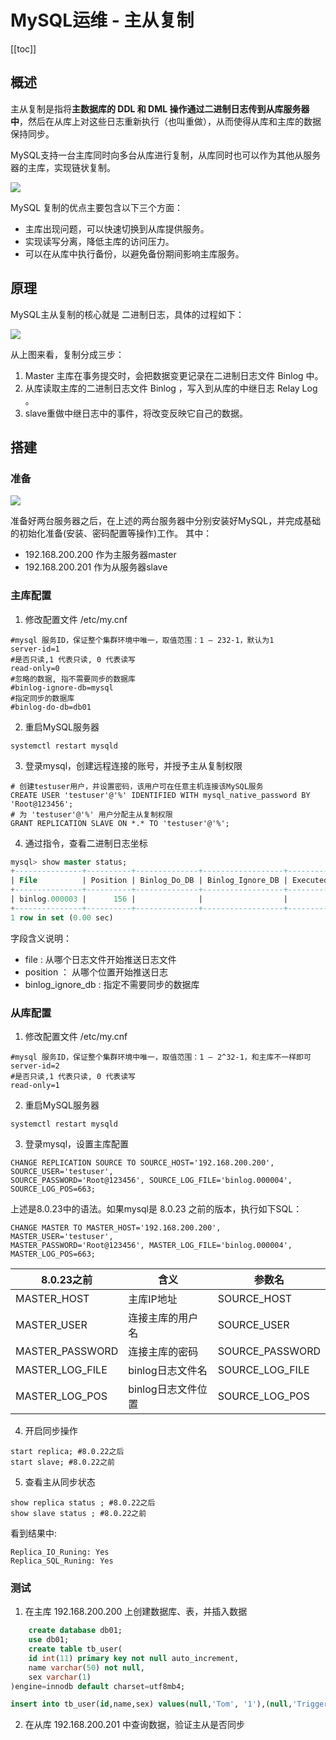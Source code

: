 # MySQL运维 - 主从复制

[[toc]]

## 概述

主从复制是指将**主数据库的 DDL 和 DML 操作通过二进制日志传到从库服务器中**，然后在从库上对这些日志重新执行（也叫重做），从而使得从库和主库的数据保持同步。

MySQL支持一台主库同时向多台从库进行复制，从库同时也可以作为其他从服务器的主库，实现链状复制。

![](/_images/database/mysql/operation/主从复制.png)

MySQL 复制的优点主要包含以下三个方面：

* 主库出现问题，可以快速切换到从库提供服务。
* 实现读写分离，降低主库的访问压力。
* 可以在从库中执行备份，以避免备份期间影响主库服务。

## 原理

MySQL主从复制的核心就是 二进制日志，具体的过程如下：

![](/_images/database/mysql/operation/原理.png)

从上图来看，复制分成三步：

1. Master 主库在事务提交时，会把数据变更记录在二进制日志文件 Binlog 中。
2. 从库读取主库的二进制日志文件 Binlog ，写入到从库的中继日志 Relay Log 。
3. slave重做中继日志中的事件，将改变反映它自己的数据。

## 搭建

### 准备

![](/_images/database/mysql/operation/主从搭建.png)

准备好两台服务器之后，在上述的两台服务器中分别安装好MySQL，并完成基础的初始化准备(安装、密码配置等操作)工作。 其中：

* 192.168.200.200 作为主服务器master
* 192.168.200.201 作为从服务器slave

### 主库配置

1. 修改配置文件 /etc/my.cnf 

```
#mysql 服务ID，保证整个集群环境中唯一，取值范围：1 – 232-1，默认为1
server-id=1
#是否只读,1 代表只读, 0 代表读写
read-only=0
#忽略的数据, 指不需要同步的数据库
#binlog-ignore-db=mysql
#指定同步的数据库
#binlog-do-db=db01
```

2. 重启MySQL服务器

```
systemctl restart mysqld
```

3. 登录mysql，创建远程连接的账号，并授予主从复制权限

```
# 创建testuser用户，并设置密码，该用户可在任意主机连接该MySQL服务
CREATE USER 'testuser'@'%' IDENTIFIED WITH mysql_native_password BY 'Root@123456'; 
# 为 'testuser'@'%' 用户分配主从复制权限
GRANT REPLICATION SLAVE ON *.* TO 'testuser'@'%';
```

4. 通过指令，查看二进制日志坐标

```sql
mysql> show master status;
+---------------+----------+--------------+------------------+-------------------+
| File          | Position | Binlog_Do_DB | Binlog_Ignore_DB | Executed_Gtid_Set |
+---------------+----------+--------------+------------------+-------------------+
| binlog.000003 |      156 |              |                  |                   |
+---------------+----------+--------------+------------------+-------------------+
1 row in set (0.00 sec)
```

字段含义说明：

* file : 从哪个日志文件开始推送日志文件
* position ： 从哪个位置开始推送日志
* binlog_ignore_db : 指定不需要同步的数据库

### 从库配置

1. 修改配置文件 /etc/my.cnf

```
#mysql 服务ID，保证整个集群环境中唯一，取值范围：1 – 2^32-1，和主库不一样即可
server-id=2
#是否只读,1 代表只读, 0 代表读写
read-only=1
```

2. 重启MySQL服务器

```
systemctl restart mysqld
```

3. 登录mysql，设置主库配置

```
CHANGE REPLICATION SOURCE TO SOURCE_HOST='192.168.200.200', SOURCE_USER='testuser',
SOURCE_PASSWORD='Root@123456', SOURCE_LOG_FILE='binlog.000004',
SOURCE_LOG_POS=663;
```

上述是8.0.23中的语法。如果mysql是 8.0.23 之前的版本，执行如下SQL：

```
CHANGE MASTER TO MASTER_HOST='192.168.200.200', MASTER_USER='testuser',
MASTER_PASSWORD='Root@123456', MASTER_LOG_FILE='binlog.000004',
MASTER_LOG_POS=663;
```

| 8.0.23之前 | 含义 | 参数名|
| --------------------- | ----------- | ----------- |
| MASTER_HOST | 主库IP地址  | SOURCE_HOST |
| MASTER_USER | 连接主库的用户名 | SOURCE_USER |
| MASTER_PASSWORD | 连接主库的密码 | SOURCE_PASSWORD |
| MASTER_LOG_FILE | binlog日志文件名| SOURCE_LOG_FILE |
| MASTER_LOG_POS | binlog日志文件位置 | SOURCE_LOG_POS |


4. 开启同步操作

```
start replica; #8.0.22之后
start slave; #8.0.22之前
```

5. 查看主从同步状态

```
show replica status ; #8.0.22之后
show slave status ; #8.0.22之前
```

看到结果中:

```
Replica_IO_Runing: Yes
Replica_SQL_Runing: Yes
```

### 测试

1. 在主库 192.168.200.200 上创建数据库、表，并插入数据

```sql
    create database db01;
    use db01;
    create table tb_user(
    id int(11) primary key not null auto_increment,
    name varchar(50) not null,
    sex varchar(1)
)engine=innodb default charset=utf8mb4;

insert into tb_user(id,name,sex) values(null,'Tom', '1'),(null,'Trigger','0'),(null,'Dawn','1');
```

2. 在从库 192.168.200.201 中查询数据，验证主从是否同步